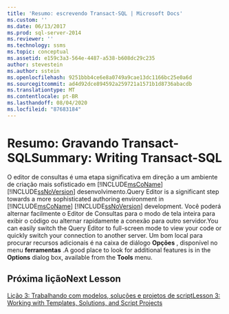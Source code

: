 ```yaml
---
title: 'Resumo: escrevendo Transact-SQL | Microsoft Docs'
ms.custom: ''
ms.date: 06/13/2017
ms.prod: sql-server-2014
ms.reviewer: ''
ms.technology: ssms
ms.topic: conceptual
ms.assetid: e159c3a3-564e-4487-a538-b608dc29c235
author: stevestein
ms.author: sstein
ms.openlocfilehash: 9251bbb4ce6e8a0749a9cae13dc1166bc25e0a6d
ms.sourcegitcommit: ad4d92dce894592a259721a1571b1d8736abacdb
ms.translationtype: MT
ms.contentlocale: pt-BR
ms.lasthandoff: 08/04/2020
ms.locfileid: "87683184"
---
```

# <a name="summary-writing-transact-sql"></a><span data-ttu-id="b8a2d-102">Resumo: Gravando Transact-SQL</span><span class="sxs-lookup"><span data-stu-id="b8a2d-102">Summary: Writing Transact-SQL</span></span>
  <span data-ttu-id="b8a2d-103">O editor de consultas é uma etapa significativa em direção a um ambiente de criação mais sofisticado em [!INCLUDE[msCoName](../includes/msconame-md.md)] [!INCLUDE[ssNoVersion](../includes/ssnoversion-md.md)] desenvolvimento.</span><span class="sxs-lookup"><span data-stu-id="b8a2d-103">Query Editor is a significant step towards a more sophisticated authoring environment in [!INCLUDE[msCoName](../includes/msconame-md.md)] [!INCLUDE[ssNoVersion](../includes/ssnoversion-md.md)] development.</span></span> <span data-ttu-id="b8a2d-104">Você poderá alternar facilmente o Editor de Consultas para o modo de tela inteira para exibir o código ou alternar rapidamente a conexão para outro servidor.</span><span class="sxs-lookup"><span data-stu-id="b8a2d-104">You can easily switch the Query Editor to full-screen mode to view your code or quickly switch your connection to another server.</span></span> <span data-ttu-id="b8a2d-105">Um bom local para procurar recursos adicionais é na caixa de diálogo **Opções** , disponível no menu **ferramentas** .</span><span class="sxs-lookup"><span data-stu-id="b8a2d-105">A good place to look for additional features is in the **Options** dialog box, available from the **Tools** menu.</span></span>  
  
## <a name="next-lesson"></a><span data-ttu-id="b8a2d-106">Próxima lição</span><span class="sxs-lookup"><span data-stu-id="b8a2d-106">Next Lesson</span></span>  
 [<span data-ttu-id="b8a2d-107">Lição 3: Trabalhando com modelos, soluções e projetos de script</span><span class="sxs-lookup"><span data-stu-id="b8a2d-107">Lesson 3: Working with Templates, Solutions, and Script Projects</span></span>](../ssms/tutorials/lesson-3-working-with-templates-solutions-and-script-projects.md)  
  
  
